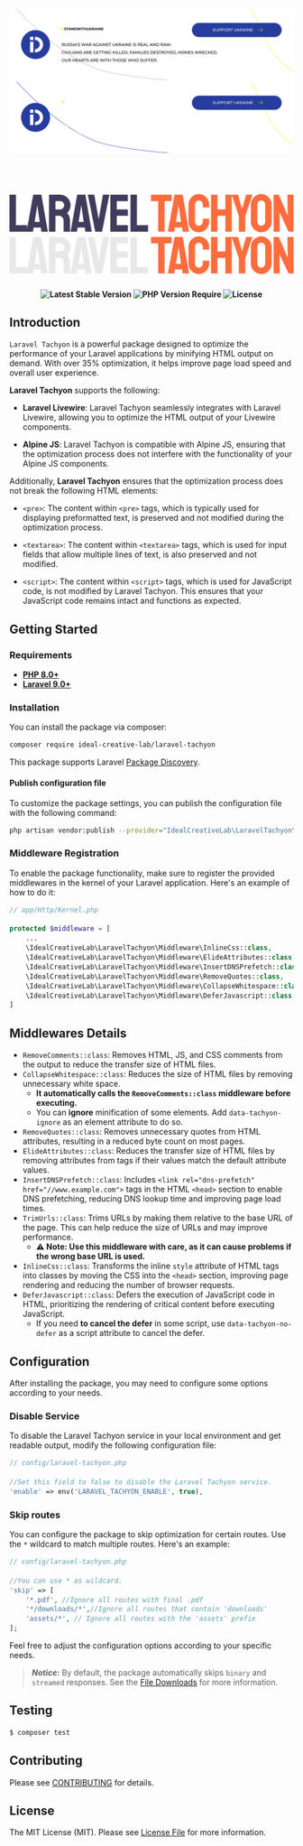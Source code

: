 <p align="center">
    <a href="https://supportukrainenow.org#gh-light-mode-only">
        <img src="./.github/assets/support-ukraine-light.svg" alt="Support Ukraine">
    </a>
    <a href="https://supportukrainenow.org#gh-dark-mode-only">
        <img src="./.github/assets/support-ukraine-dark.svg" alt="Support Ukraine">
    </a>
</p>

<br>

<h1 align="center">
    <a href="https://github.com/ideal-creative-lab/laravel-tachyon#gh-light-mode-only">
        <img src="./.github/assets/laravel-tachyon-light.svg" alt="Laravel Tachyon">
    </a>
    <a href="https://github.com/ideal-creative-lab/laravel-tachyon#gh-dark-mode-only">
        <img src="./.github/assets/laravel-tachyon-dark.svg" alt="Laravel Tachyon">
    </a>
</h1>

<p align="center">
    <i align="center"></i>
</p>

<h4 align="center">
    <img src="http://poser.pugx.org/ideal-creative-lab/laravel-tachyon/v?style=for-the-badge" alt="Latest Stable Version">
    <img src="http://poser.pugx.org/ideal-creative-lab/laravel-tachyon/require/php?style=for-the-badge" alt="PHP Version Require">
    <img src="http://poser.pugx.org/ideal-creative-lab/laravel-tachyon/license?style=for-the-badge" alt="License">
</h4>

## Introduction

`Laravel Tachyon` is a powerful package designed to optimize the performance of your Laravel applications by minifying HTML output on demand. With over 35% optimization, it helps improve page load speed and overall user experience.

**Laravel Tachyon** supports the following:

- **Laravel Livewire**: Laravel Tachyon seamlessly integrates with Laravel Livewire, allowing you to optimize the HTML output of your Livewire components.

- **Alpine JS**: Laravel Tachyon is compatible with Alpine JS, ensuring that the optimization process does not interfere with the functionality of your Alpine JS components.

Additionally, **Laravel Tachyon** ensures that the optimization process does not break the following HTML elements:

- `<pre>`: The content within `<pre>` tags, which is typically used for displaying preformatted text, is preserved and not modified during the optimization process.

- `<textarea>`: The content within `<textarea>` tags, which is used for input fields that allow multiple lines of text, is also preserved and not modified.

- `<script>`: The content within `<script>` tags, which is used for JavaScript code, is not modified by Laravel Tachyon. This ensures that your JavaScript code remains intact and functions as expected.

## Getting Started

### Requirements
- **[PHP 8.0+](https://php.net/releases/)**
- **[Laravel 9.0+](https://github.com/laravel/laravel)**
### Installation

You can install the package via composer:

```zsh
composer require ideal-creative-lab/laravel-tachyon
```

This package supports Laravel [Package Discovery][link-package-discovery].

#### Publish configuration file

To customize the package settings, you can publish the configuration file with the following command:

```zsh
php artisan vendor:publish --provider="IdealCreativeLab\LaravelTachyon\ServiceProvider"
```

### Middleware Registration

To enable the package functionality, make sure to register the provided middlewares in the kernel of your Laravel application. Here's an example of how to do it:

```php
// app/Http/Kernel.php

protected $middleware = [
    ...
    \IdealCreativeLab\LaravelTachyon\Middleware\InlineCss::class,
    \IdealCreativeLab\LaravelTachyon\Middleware\ElideAttributes::class,
    \IdealCreativeLab\LaravelTachyon\Middleware\InsertDNSPrefetch::class,
    \IdealCreativeLab\LaravelTachyon\Middleware\RemoveQuotes::class,
    \IdealCreativeLab\LaravelTachyon\Middleware\CollapseWhitespace::class,
    \IdealCreativeLab\LaravelTachyon\Middleware\DeferJavascript::class,
]
```

## Middlewares Details

- `RemoveComments::class`: Removes HTML, JS, and CSS comments from the output to reduce the transfer size of HTML files.
- `CollapseWhitespace::class`: Reduces the size of HTML files by removing unnecessary white space.
  - **It automatically calls the `RemoveComments::class` middleware before executing.**
  - You can **ignore** minification of some elements. Add `data-tachyon-ignore` as an element attribute to do so.
- `RemoveQuotes::class`: Removes unnecessary quotes from HTML attributes, resulting in a reduced byte count on most pages.
- `ElideAttributes::class`: Reduces the transfer size of HTML files by removing attributes from tags if their values match the default attribute values.
- `InsertDNSPrefetch::class`: Includes `<link rel="dns-prefetch" href="//www.example.com">` tags in the HTML `<head>` section to enable DNS prefetching, reducing DNS lookup time and improving page load times.
- `TrimUrls::class`: Trims URLs by making them relative to the base URL of the page. This can help reduce the size of URLs and may improve performance.
  - **⚠️ Note: Use this middleware with care, as it can cause problems if the wrong base URL is used.**
- `InlineCss::class`: Transforms the inline `style` attribute of HTML tags into classes by moving the CSS into the `<head>` section, improving page rendering and reducing the number of browser requests.
- `DeferJavascript::class`: Defers the execution of JavaScript code in HTML, prioritizing the rendering of critical content before executing JavaScript.
  - If you need **to cancel the defer** in some script, use `data-tachyon-no-defer` as a script attribute to cancel the defer.

## Configuration

After installing the package, you may need to configure some options according to your needs.

### Disable Service

To disable the Laravel Tachyon service in your local environment and get readable output, modify the following configuration file:

```php
// config/laravel-tachyon.php

//Set this field to false to disable the Laravel Tachyon service.
'enable' => env('LARAVEL_TACHYON_ENABLE', true),
```
### Skip routes

You can configure the package to skip optimization for certain routes. Use the `*` wildcard to match multiple routes. Here's an example:

```php
// config/laravel-tachyon.php

//You can use * as wildcard.
'skip' => [
    '*.pdf', //Ignore all routes with final .pdf
    '*/downloads/*',//Ignore all routes that contain 'downloads'
    'assets/*', // Ignore all routes with the 'assets' prefix
];
```

Feel free to adjust the configuration options according to your specific needs.

> ***Notice:*** By default, the package automatically skips `binary` and `streamed` responses. See the [File Downloads][link-file-download] for more information.


## Testing

```zsh
$ composer test
```

## Contributing

Please see [CONTRIBUTING](CONTRIBUTING.md) for details.

## License

The MIT License (MIT). Please see [License File](LICENSE.md) for more information.

[link-file-download]: https://laravel.com/docs/10.x/responses#file-downloads
[link-package-discovery]: https://laravel.com/docs/10.x/packages#package-discovery
